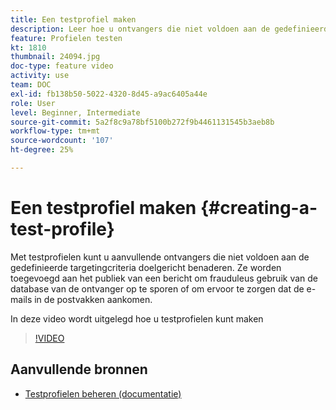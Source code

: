 ```yaml
---
title: Een testprofiel maken
description: Leer hoe u ontvangers die niet voldoen aan de gedefinieerde doelcriteria kunt aanwijzen om frauduleus gebruik van uw database voor ontvangers te detecteren of om ervoor te zorgen dat de e-mails in de Postvakken aankomen.
feature: Profielen testen
kt: 1810
thumbnail: 24094.jpg
doc-type: feature video
activity: use
team: DOC
exl-id: fb138b50-5022-4320-8d45-a9ac6405a44e
role: User
level: Beginner, Intermediate
source-git-commit: 5a2f8c9a78bf5100b272f9b4461131545b3aeb8b
workflow-type: tm+mt
source-wordcount: '107'
ht-degree: 25%

---
```


# Een testprofiel maken {#creating-a-test-profile}

Met testprofielen kunt u aanvullende ontvangers die niet voldoen aan de gedefinieerde targetingcriteria doelgericht benaderen. Ze worden toegevoegd aan het publiek van een bericht om frauduleus gebruik van de database van de ontvanger op te sporen of om ervoor te zorgen dat de e-mails in de postvakken aankomen.

In deze video wordt uitgelegd hoe u testprofielen kunt maken

>[!VIDEO](https://video.tv.adobe.com/v/24094?quality=12)

## Aanvullende bronnen

* [Testprofielen beheren (documentatie)](https://experienceleague.adobe.com/docs/campaign-standard/using/profiles-and-audiences/managing-profiles/managing-test-profiles.html)

